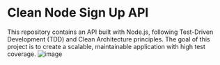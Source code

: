 # Clean Node Sign Up API
This repository contains an API built with Node.js, following Test-Driven Development (TDD) and Clean Architecture principles. The goal of this project is to create a scalable, maintainable application with high test coverage.
![image](https://github.com/gomes-leonardo/sign-up/assets/102621896/232357ff-33b1-457b-9b1e-e486507689b7)
